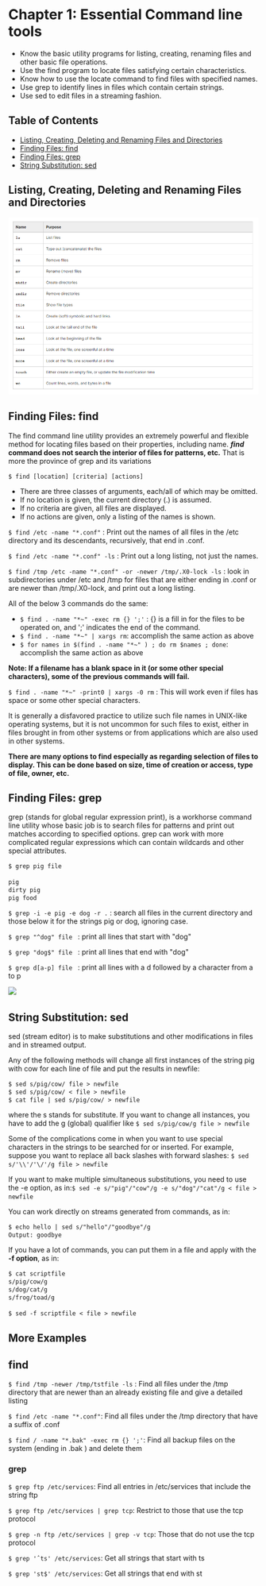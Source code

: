 # Chapter 1: Essential Command line tools

- Know the basic utility programs for listing, creating, renaming files and other basic file operations.
- Use the find program to locate files satisfying certain characteristics.​
- Know how to use the locate command to find files with specified names.
- Use grep to identify lines in files which contain certain strings.
- Use sed to edit files in a streaming fashion.

## Table of Contents
<div id="user-content-toc">
  <ul>
    <li><a href="#listing-creating-deleting-and-renaming-files-and-directories">Listing, Creating, Deleting and Renaming Files and Directories</a></li>
    <li><a href="#finding-files-find">Finding Files: find</a></li>
    <li><a href="#finding-files-grep">Finding Files: grep</a></li>
    <li><a href="#string-substitution-sed">String Substitution: sed</a></li>
  </ul>
</div>


## Listing, Creating, Deleting and Renaming Files and Directories

<img src="./images/chapter1_1.png"/>

## Finding Files: find

The find command line utility provides an extremely powerful and flexible method for locating files based on their properties, including name. **_find_ command does not search the interior of files for patterns, etc.** That is more the province of grep and its variations

```
$ find [location] [criteria] [actions]
```

- There are three classes of arguments, each/all of which may be omitted. 
- If no location is given, the current directory (.) is assumed. 
- If no criteria are given, all files are displayed. 
- If no actions are given, only a listing of the names is shown.

```$ find /etc -name "*.conf"``` : Print out the names of all files in the /etc directory and its descendants, recursively, that end in .conf.

```$ find /etc -name "*.conf" -ls``` : Print out a long listing, not just the names.

```$ find /tmp /etc -name "*.conf" -or -newer /tmp/.X0-lock -ls``` : look in subdirectories under /etc and /tmp for files that are either ending in .conf or are newer than /tmp/.X0-lock, and print out a long listing.


All of the below 3 commands do the same:
- ```$ find . -name "*~" -exec rm {} ';'``` : {} is a fill in for the files to be operated on, and ';' indicates the end of the command.
- ```$ find . -name "*~" | xargs rm```: accomplish the same action as above
- ```$ for names in $(find . -name "*~" ) ; do rm $names ; done```: accomplish the same action as above

**Note: If a filename has a blank space in it (or some other special characters), some of the previous commands will fail.**

```$ find . -name "*~" -print0 | xargs -0 rm``` : This will work even if files has space or some other special characters.

It is generally a disfavored practice to utilize such file names in UNIX-like operating systems, but it is not uncommon for such files to exist, either in files brought in from other systems or from applications which are also used in other systems.

**​There are many options to find especially as regarding selection of files to display. This can be done based on size, time of creation or access, type of file, owner, etc.**

## Finding Files: grep

grep (stands for global regular expression print), is a workhorse command line utility whose basic job is to search files for patterns and print out matches according to specified options. grep can work with more complicated regular expressions which can contain wildcards and other special attributes.

```
$ grep pig file

pig
dirty pig
pig food
```

```$ grep -i -e pig -e dog -r .``` : search all files in the current directory and those below it for the strings pig or dog, ignoring case.

```$ grep "^dog" file ``` : print all lines that start with "dog"

```$ grep "dog$" file ``` : print all lines that end with "dog"

```$ grep d[a-p] file ``` : print all lines with a d followed by a character from a to p

<img src="./images/chapter1_2.png"/>


## String Substitution: sed

sed (stream editor) is to make substitutions and other modifications in files and in streamed output.

Any of the following methods will change all first instances of the string pig with cow for each line of file and put the results in newfile:
```
$ sed s/pig/cow/ file > newfile
$ sed s/pig/cow/ < file > newfile
$ cat file | sed s/pig/cow/ > newfile
```
where the s stands for substitute. If you want to change all instances, you have to add the g (global) qualifier like ```$ sed s/pig/cow/g file > newfile```

Some of the complications come in when you want to use special characters in the strings to be searched for or inserted. For example, suppose you want to replace all back slashes with forward slashes: ```$ sed s/'\\'/'\/'/g file > newfile```

If you want to make multiple simultaneous substitutions, you need to use the -e option, as in:```$ sed -e s/"pig"/"cow"/g -e s/"dog"/"cat"/g < file > newfile```

You can work directly on streams generated from commands, as in:
```
$ echo hello | sed s/"hello"/"goodbye"/g
Output: goodbye
```

If you have a lot of commands, you can put them in a file and apply with the **-f option**, as in:

```
$ cat scriptfile
s/pig/cow/g
s/dog/cat/g
s/frog/toad/g

$ sed -f scriptfile < file > newfile
```

## More Examples

## find

```$ find /tmp -newer /tmp/tstfile -ls``` : Find all files under the /tmp directory that are newer than an already existing file and give a detailed listing

```$ find /etc -name "*.conf"```: Find all files under the /tmp directory that have a suffix of .conf

```$ find / -name "*.bak" -exec rm {} ';'```: Find all backup files on the system (ending in .bak ) and delete them

### grep

```$ grep ftp /etc/services```: Find all entries in /etc/services that include the string ftp

```$ grep ftp /etc/services | grep tcp```: Restrict to those that use the tcp protocol

```$ grep -n ftp /etc/services | grep -v tcp```: Those that do not use the tcp protocol

```$ grep 'ˆts' /etc/services```: Get all strings that start with ts

```$ grep 'st$' /etc/services```: Get all strings that end with st


